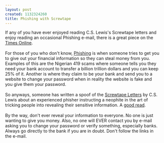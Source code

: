 ```yaml
--- 
layout: post
created: 1132324260
title: Phishing with Screwtape
---
```

If any of you have ever enjoyed reading C.S. Lewis's Screwtape letters and enjoy reading an occasional Phishing e-mail, there is a great piece on the <a href="http://business.timesonline.co.uk/article/0,,9075-1875325,00.html">Times Online</a>.  <br /><br />For those of you who don't know, <a href="http://en.wikipedia.org/wiki/Phishing">Phishing</a> is when someone tries to get you to give out your financial information so they can steal money from you.  Examples of this are the Nigerian 419 scams where someone tells you they need your bank account to transfer a billion trillion dollars and you can keep 25% of it.  Another is where they claim to be your bank and send you to a website to change your password when in reality the website is fake and you give them your password.<br /><br />So anyways, someone has written a spoof of the <a href="http://www.amazon.com/gp/product/0060652934/103-1303432-7440623?v=glance&amp;n=283155&amp;v=glance">Screwtape Letters</a> by C.S. Lewis about an experienced phisher instructing a neophite in the art of tricking people into revealing their sensitive information.  A <a href="http://business.timesonline.co.uk/article/0,,9075-1875325,00.html">good read</a>.<br /><br />By the way, don't ever reveal your information to everyone.  No one is just wanting to give you money.  Also, no one will EVER contact you by e-mail asking you to change your password or verify something, especially banks.  Always go directly to the bank if you are in doubt.  Don't follow the links in the e-mail.

